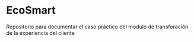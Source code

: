 # EcoSmart
Repositorio para documentar el caso práctico del modulo de transforación de la experiencia del cliente
